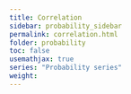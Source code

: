 ```yaml
---
title: Correlation
sidebar: probability_sidebar
permalink: correlation.html
folder: probability
toc: false
usemathjax: true
series: "Probability series"
weight:
---
```

